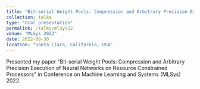 ```yaml
---
title: "Bit-serial Weight Pools: Compression and Arbitrary Precision Execution of Neural Networks on Resource Constrained Processors"
collection: talks
type: "Oral presentation"
permalink: /talks/mlsys22
venue: "MLSys 2022"
date: 2022-08-30
location: "Santa Clara, California, USA"
---
```


Presented my paper "Bit-serial Weight Pools: Compression and Arbitrary Precision Execution of Neural Networks on Resource Constrained Processors" in Conference on Machine Learning and Systems (MLSys) 2022.
